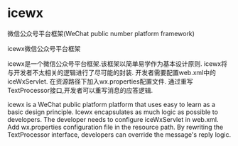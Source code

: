 # icewx
微信公众号平台框架(WeChat public number platform framework)

icewx微信公众号平台框架

icewx是一个微信公众号平台框架.该框架以简单易学作为基本设计原则.
icewx将与开发者不太相关的逻辑进行了尽可能的封装.
开发者需要配置web.xml中的iceWxServlet.
在资源路径下加入wx.properties配置文件.
通过重写TextProcessor接口,开发者可以重写消息的应答逻辑.

icewx is a WeChat public platform platform that uses easy to learn as a basic design principle.
Icewx encapsulates as much logic as possible to developers.
The developer needs to configure iceWxServlet in web.xml.
Add wx.properties configuration file in the resource path.
By rewriting the TextProcessor interface, developers can override the message's reply logic.
